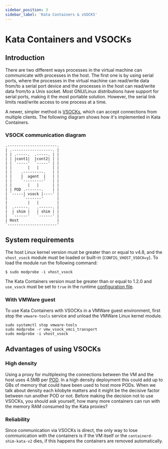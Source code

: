 ```yaml
---
sidebar_position: 3
sidebar_label: 'Kata Containers & vSOCKS'
---
```

# Kata Containers and VSOCKs

## Introduction

There are two different ways processes in the virtual machine can communicate
with processes in the host. The first one is by using serial ports, where the
processes in the virtual machine can read/write data from/to a serial port
device and the processes in the host can read/write data from/to a Unix socket.
Most GNU/Linux distributions have support for serial ports, making it the most
portable solution. However, the serial link limits read/write access to one
process at a time.

A newer, simpler method is [VSOCKs][1], which can accept connections from
multiple clients. The following diagram shows how it's implemented in Kata Containers.

### VSOCK communication diagram

```
.----------------------.
| .------------------. |
| | .-----.  .-----. | |
| | |cont1|  |cont2| | |
| | `-----'  `-----' | |
| |       |   |      | |
| |    .---------.   | |
| |    |  agent  |   | |
| |    `---------'   | |
| |       |   |      | |
| | POD .-------.    | |
| `-----| vsock |----' |
|       `-------'      |
|         |   |        |
|  .------.   .------. |
|  | shim |   | shim | |
|  `------'   `------' |
| Host                 |
`----------------------'
```

## System requirements

The host Linux kernel version must be greater than or equal to v4.8, and the
`vhost_vsock` module must be loaded or built-in (`CONFIG_VHOST_VSOCK=y`). To
load the module run the following command:

```
$ sudo modprobe -i vhost_vsock
```

The Kata Containers version must be greater than or equal to 1.2.0 and `use_vsock`
must be set to `true` in the runtime [configuration file][1].

### With VMWare guest

To use Kata Containers with VSOCKs in a VMWare guest environment, first stop the `vmware-tools` service and unload the VMWare Linux kernel module.
```
sudo systemctl stop vmware-tools
sudo modprobe -r vmw_vsock_vmci_transport
sudo modprobe -i vhost_vsock
```

## Advantages of using VSOCKs

### High density

Using a proxy for multiplexing the connections between the VM and the host uses
4.5MB per [POD][2]. In a high density deployment this could add up to GBs of
memory that could have been used to host more PODs. When we talk about density
each kilobyte matters and it might be the decisive factor between run another
POD or not. Before making the decision not to use VSOCKs, you should ask
yourself, how many more containers can run with the memory RAM consumed by the
Kata proxies?

### Reliability

Since communication via VSOCKs is direct, the only way to lose communication
with the containers is if the VM itself or the `containerd-shim-kata-v2` dies, if this happens
the containers are removed automatically.

[1]: https://wiki.qemu.org/Features/VirtioVsock
[2]: ./vcpu-handling-runtime-go.md#virtual-cpus-and-kubernetes-pods
